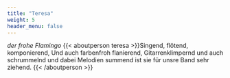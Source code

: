 ```yaml
---
title: "Teresa"
weight: 5
header_menu: false
---
```


*der frohe Flamingo*
{{< aboutperson teresa >}}Singend, flötend, komponierend,
Und auch farbenfroh flanierend,
Gitarrenklimpernd und auch schrummelnd
und dabei Melodien summend
ist sie für unsre Band sehr ziehend.
{{< /aboutperson >}}


